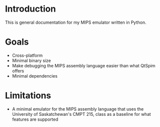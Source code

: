 # Introduction

This is general documentation for my MIPS emulator written in Python.

# Goals

- Cross-platform
- Minimal binary size
- Make debugging the MIPS assembly language easier than what QtSpim offers
- Minimal dependencies 

# Limitations
- A minimal emulator for the MIPS assembly language that uses the University of Saskatchewan's CMPT 215, class as a baseline for what features are supported 
